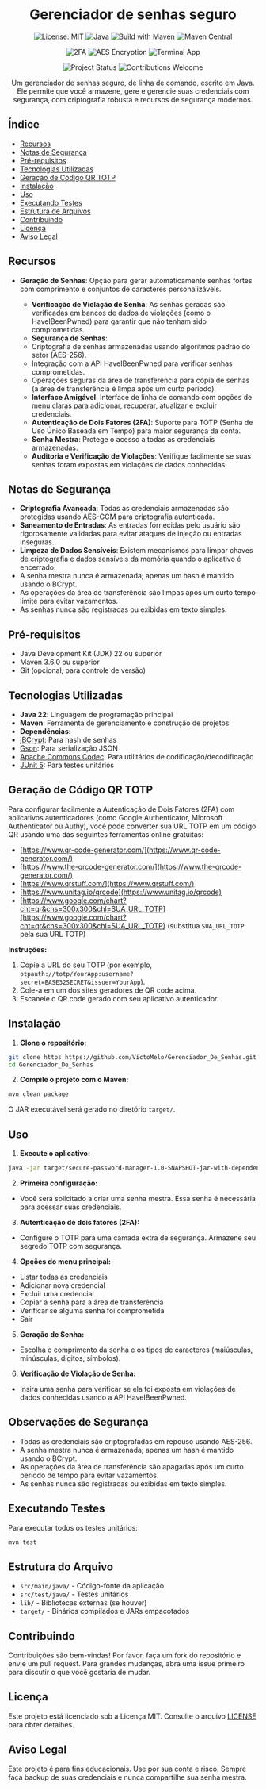 <div align="center">

# Gerenciador de senhas seguro

<!-- ========== Informações do projeto ========== -->

[![License: MIT](https://img.shields.io/badge/License-MIT-purple.svg)](LICENSE)
[![Java](https://img.shields.io/badge/Java-22-blue.svg)](https://www.oracle.com/java/technologies/javase/22-relnote-issues.html)
[![Build with Maven](https://img.shields.io/badge/Build-Maven-brightgreen.svg)](https://maven.apache.org/)
![Maven Central](https://img.shields.io/badge/Maven-dependencies-blue?logo=apachemaven)

<!-- ========== Funcionalidades ========== -->

![2FA](https://img.shields.io/badge/2FA-TOTP-green?style=flat)
![AES Encryption](https://img.shields.io/badge/Encryption-AES256-blue?style=flat)
![Terminal App](https://img.shields.io/badge/Interface-Terminal-informational?style=flat)

<!-- ========== Status do projeto ========== -->

![Project Status](https://img.shields.io/badge/status-active-brightgreen?style=flat)
![Contributions Welcome](https://img.shields.io/badge/contributions-welcome-orange?style=flat)



Um gerenciador de senhas seguro, de linha de comando, escrito em Java. Ele permite que você armazene, gere e gerencie suas credenciais com segurança, com criptografia robusta e recursos de segurança modernos.

</div>

## Índice
- [Recursos](#recursos)
- [Notas de Segurança](#notas-de-segurança)
- [Pré-requisitos](#pré-requisitos)
- [Tecnologias Utilizadas](#tecnologias-utilizadas)
- [Geração de Código QR TOTP](#geração-de-código-qr-totp)
- [Instalação](#instalação)
- [Uso](#uso)
- [Executando Testes](#executando-testes)
- [Estrutura de Arquivos](#estrutura-de-arquivos)
- [Contribuindo](#contribuindo)
- [Licença](#licença)
- [Aviso Legal](#aviso-Legal)

## Recursos

- **Geração de Senhas**: Opção para gerar automaticamente senhas fortes com comprimento e conjuntos de caracteres personalizáveis.

  - **Verificação de Violação de Senha**: As senhas geradas são verificadas em bancos de dados de violações (como o HaveIBeenPwned) para garantir que não tenham sido comprometidas.
  - **Segurança de Senhas**:
  - Criptografia de senhas armazenadas usando algoritmos padrão do setor (AES-256).
  - Integração com a API HaveIBeenPwned para verificar senhas comprometidas.
  - Operações seguras da área de transferência para cópia de senhas (a área de transferência é limpa após um curto período).
  - **Interface Amigável**: Interface de linha de comando com opções de menu claras para adicionar, recuperar, atualizar e excluir credenciais.
  - **Autenticação de Dois Fatores (2FA)**: Suporte para TOTP (Senha de Uso Único Baseada em Tempo) para maior segurança da conta.
  - **Senha Mestra**: Protege o acesso a todas as credenciais armazenadas.
  - **Auditoria e Verificação de Violações**: Verifique facilmente se suas senhas foram expostas em violações de dados conhecidas.

## Notas de Segurança

  - **Criptografia Avançada**: Todas as credenciais armazenadas são protegidas usando AES-GCM para criptografia autenticada.
  - **Saneamento de Entradas**: As entradas fornecidas pelo usuário são rigorosamente validadas para evitar ataques de injeção ou entradas inseguras.
  - **Limpeza de Dados Sensíveis**: Existem mecanismos para limpar chaves de criptografia e dados sensíveis da memória quando o aplicativo é encerrado.
  - A senha mestra nunca é armazenada; apenas um hash é mantido usando o BCrypt.
  - As operações da área de transferência são limpas após um curto tempo limite para evitar vazamentos.
  - As senhas nunca são registradas ou exibidas em texto simples.

## Pré-requisitos

- Java Development Kit (JDK) 22 ou superior
- Maven 3.6.0 ou superior
- Git (opcional, para controle de versão)

## Tecnologias Utilizadas

  - **Java 22**: Linguagem de programação principal
  - **Maven**: Ferramenta de gerenciamento e construção de projetos
  - **Dependências**:
  - [jBCrypt](https://www.mindrot.org/projects/jBCrypt/): Para hash de senhas
  - [Gson](https://github.com/google/gson): Para serialização JSON
  - [Apache Commons Codec](https://commons.apache.org/proper/commons-codec/): Para utilitários de codificação/decodificação
  - [JUnit 5](https://junit.org/junit5/): Para testes unitários

## Geração de Código QR TOTP

Para configurar facilmente a Autenticação de Dois Fatores (2FA) com aplicativos autenticadores (como Google Authenticator, Microsoft Authenticator ou Authy), você pode converter sua URL TOTP em um código QR usando uma das seguintes ferramentas online gratuitas:

  - [https://www.qr-code-generator.com/](https://www.qr-code-generator.com/)
  - [https://www.the-qrcode-generator.com/](https://www.the-qrcode-generator.com/)
  - [https://www.qrstuff.com/](https://www.qrstuff.com/)
  - [https://www.unitag.io/qrcode](https://www.unitag.io/qrcode)
  - [https://www.google.com/chart?cht=qr&chs=300x300&chl=SUA_URL_TOTP](https://www.google.com/chart?cht=qr&chs=300x300&chl=SUA_URL_TOTP) (substitua `SUA_URL_TOTP` pela sua URL TOTP)

**Instruções:**
  1. Copie a URL do seu TOTP (por exemplo, `otpauth://totp/YourApp:username?secret=BASE32SECRET&issuer=YourApp`).
  2. Cole-a em um dos sites geradores de QR code acima.
  3. Escaneie o QR code gerado com seu aplicativo autenticador.

## Instalação

1. **Clone o repositório:**
```sh
git clone https https://github.com/VictoMelo/Gerenciador_De_Senhas.git
cd Gerenciador_De_Senhas
```

2. **Compile o projeto com o Maven:**
```sh
mvn clean package
```
O JAR executável será gerado no diretório `target/`.

## Uso

1. **Execute o aplicativo:**
```sh
java -jar target/secure-password-manager-1.0-SNAPSHOT-jar-with-dependencies.jar
```

2. **Primeira configuração:**
  - Você será solicitado a criar uma senha mestra. Essa senha é necessária para acessar suas credenciais.

3. **Autenticação de dois fatores (2FA):**
  - Configure o TOTP para uma camada extra de segurança. Armazene seu segredo TOTP com segurança.

4. **Opções do menu principal:**
  - Listar todas as credenciais
  - Adicionar nova credencial
  - Excluir uma credencial
  - Copiar a senha para a área de transferência
  - Verificar se alguma senha foi comprometida
  - Sair

5. **Geração de Senha:**
  - Escolha o comprimento da senha e os tipos de caracteres (maiúsculas, minúsculas, dígitos, símbolos).

6. **Verificação de Violação de Senha:**
  - Insira uma senha para verificar se ela foi exposta em violações de dados conhecidas usando a API HaveIBeenPwned.

## Observações de Segurança

  - Todas as credenciais são criptografadas em repouso usando AES-256.
  - A senha mestra nunca é armazenada; apenas um hash é mantido usando o BCrypt.
  - As operações da área de transferência são apagadas após um curto período de tempo para evitar vazamentos.
  - As senhas nunca são registradas ou exibidas em texto simples.

## Executando Testes

Para executar todos os testes unitários:
```sh
mvn test
```

## Estrutura do Arquivo

- `src/main/java/` - Código-fonte da aplicação
- `src/test/java/` - Testes unitários
- `lib/` - Bibliotecas externas (se houver)
- `target/` - Binários compilados e JARs empacotados

## Contribuindo

Contribuições são bem-vindas! Por favor, faça um fork do repositório e envie um pull request. Para grandes mudanças, abra uma issue primeiro para discutir o que você gostaria de mudar.

## Licença

Este projeto está licenciado sob a Licença MIT. Consulte o arquivo [LICENSE](LICENSE) para obter detalhes.

## Aviso Legal

Este projeto é para fins educacionais. Use por sua conta e risco. Sempre faça backup de suas credenciais e nunca compartilhe sua senha mestra.
